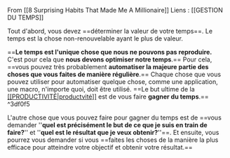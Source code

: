 From [[8 Surprising Habits That Made Me A Millionaire]]
Liens : [[GESTION DU TEMPS]]

Tout d'abord, vous devez ==déterminer la valeur de votre temps==. Le temps est la chose non-renouvelable ayant le plus de valeur. 

==**Le temps est l'unique chose que nous ne pouvons pas reproduire.** C'est pour cela que **nous devons optimiser notre temps**.== Pour cela, ==vous pouvez très probablement **automatiser la majeure partie des choses que vous faites de manière régulière**.== Chaque chose que vous pouvez utiliser pour automatiser quelque chose, comme une application, une macro, n'importe quoi, doit être utilisé.
==Le but ultime de la <u>[[PRODUCTIVITÉ|productvité]]</u> est de vous faire **gagner du temps**.== ^3df0f5

L'autre chose que vous pouvez faire pour gagner du temps est de ==vous demander ''**quel est précisément le but de ce que je suis en train de faire?**'' et ''**quel est le résultat que je veux obtenir?**''==. Et ensuite, vous pourrez vous demander si vous ==faites les choses de la manière la plus efficace pour atteindre votre objectif et obtenir votre résultat.==
